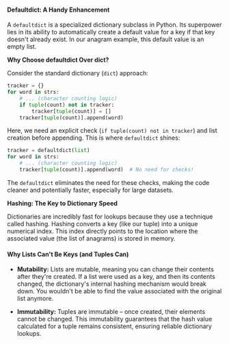 
####  **Defaultdict: A Handy Enhancement**

A `defaultdict` is a specialized dictionary subclass in Python. Its superpower lies in its ability to automatically create a default value for a key if that key doesn't already exist. In our anagram example, this default value is an empty list.

**Why Choose defaultdict Over dict?**

Consider the standard dictionary (`dict`) approach:

```python
tracker = {}
for word in strs:
    # ... (character counting logic)
    if tuple(count) not in tracker:
        tracker[tuple(count)] = []
    tracker[tuple(count)].append(word)
```

Here, we need an explicit check (`if tuple(count) not in tracker`) and list creation before appending. This is where `defaultdict` shines:

```python
tracker = defaultdict(list)
for word in strs:
    # ... (character counting logic)
    tracker[tuple(count)].append(word)  # No need for checks!
```

The `defaultdict` eliminates the need for these checks, making the code cleaner and potentially faster, especially for large datasets.

**Hashing: The Key to Dictionary Speed**

Dictionaries are incredibly fast for lookups because they use a technique called hashing.  Hashing converts a key (like our tuple) into a unique numerical index. This index directly points to the location where the associated value (the list of anagrams) is stored in memory.

####  **Why Lists Can't Be Keys (and Tuples Can)**

* **Mutability:** Lists are mutable, meaning you can change their contents after they're created. If a list were used as a key, and then its contents changed, the dictionary's internal hashing mechanism would break down. You wouldn't be able to find the value associated with the original list anymore.

* **Immutability:** Tuples are immutable – once created, their elements cannot be changed. This immutability guarantees that the hash value calculated for a tuple remains consistent, ensuring reliable dictionary lookups.
